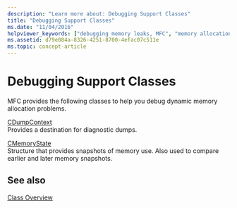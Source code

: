 ```yaml
---
description: "Learn more about: Debugging Support Classes"
title: "Debugging Support Classes"
ms.date: "11/04/2016"
helpviewer_keywords: ["debugging memory leaks, MFC", "memory allocation, debugging dynamic", "debugging [MFC], classes for debugging", "memory allocation, debugging dynamic allocation", "dynamic memory allocation", "debugging [MFC], memory leaks", "memory leaks, MFC debug classes"]
ms.assetid: d79e084a-8326-4251-8700-4efac07c511e
ms.topic: concept-article
---
```

# Debugging Support Classes

MFC provides the following classes to help you debug dynamic memory allocation problems.

[CDumpContext](reference/cdumpcontext-class.md)<br/>
Provides a destination for diagnostic dumps.

[CMemoryState](reference/cmemorystate-structure.md)<br/>
Structure that provides snapshots of memory use. Also used to compare earlier and later memory snapshots.

## See also

[Class Overview](class-library-overview.md)

